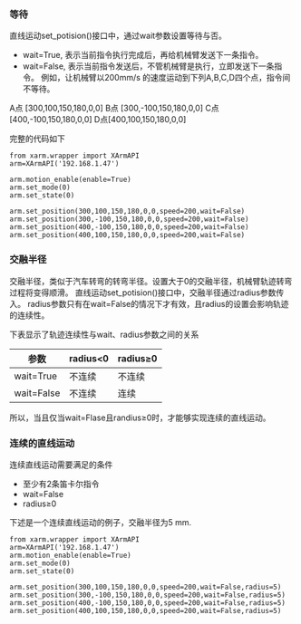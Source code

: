 
### 等待
直线运动set_potision()接口中，通过wait参数设置等待与否。
* wait=True, 表示当前指令执行完成后，再给机械臂发送下一条指令。
* wait=False, 表示当前指令发送后，不管机械臂是执行，立即发送下一条指令。
例如，让机械臂以200mm/s 的速度运动到下列A,B,C,D四个点，指令间不等待。

A点 [300,100,150,180,0,0]
B点 [300,-100,150,180,0,0]
C点[400,-100,150,180,0,0]
D点[400,100,150,180,0,0]

完整的代码如下

```
from xarm.wrapper import XArmAPI  
arm=XArmAPI('192.168.1.47')  

arm.motion_enable(enable=True)  
arm.set_mode(0)  
arm.set_state(0)

arm.set_position(300,100,150,180,0,0,speed=200,wait=False)  
arm.set_position(300,-100,150,180,0,0,speed=200,wait=False)  
arm.set_position(400,-100,150,180,0,0,speed=200,wait=False)  
arm.set_position(400,100,150,180,0,0,speed=200,wait=False)
```

### 交融半径
交融半径，类似于汽车转弯的转弯半径。设置大于0的交融半径，机械臂轨迹转弯过程将变得顺滑。
直线运动set_potision()接口中，交融半径通过radius参数传入。
radius参数只有在wait=False的情况下才有效，且radius的设置会影响轨迹的连续性。

下表显示了轨迹连续性与wait、radius参数之间的关系

|   参数  |  radius<0 | radius≥0
| --- | --- | ---|
|  wait=True   |不连续    | 不连续|
|  wait=False  | 不连续    | 连续|

所以，当且仅当wait=Flase且randius≥0时，才能够实现连续的直线运动。

### 连续的直线运动

连续直线运动需要满足的条件
* 至少有2条笛卡尔指令
* wait=False
* radius≥0

下述是一个连续直线运动的例子，交融半径为5 mm.


```
from xarm.wrapper import XArmAPI  
arm=XArmAPI('192.168.1.47')  
arm.motion_enable(enable=True)  
arm.set_mode(0)  
arm.set_state(0)  
  
arm.set_position(300,100,150,180,0,0,speed=200,wait=False,radius=5)  
arm.set_position(300,-100,150,180,0,0,speed=200,wait=False,radius=5)  
arm.set_position(400,-100,150,180,0,0,speed=200,wait=False,radius=5)  
arm.set_position(400,100,150,180,0,0,speed=200,wait=False,radius=5)
```

